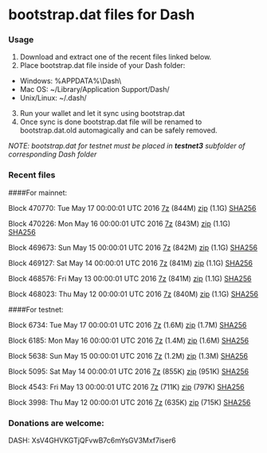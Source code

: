 # bootstrap.dat files for Dash

### Usage

1. Download and extract one of the recent files linked below.
2. Place bootstrap.dat file inside of your Dash folder:
 - Windows: %APPDATA%\Dash\
 - Mac OS: ~/Library/Application Support/Dash/
 - Unix/Linux: ~/.dash/
3. Run your wallet and let it sync using bootstrap.dat
4. Once sync is done bootstrap.dat file will be renamed to bootstrap.dat.old automagically and can be safely removed.

_NOTE: bootstrap.dat for testnet must be placed in **testnet3** subfolder of corresponding Dash folder_

### Recent files

####For mainnet:

Block 470770: Tue May 17 00:00:01 UTC 2016 [7z](https://transfer.sh/IruvM/bootstrap.dat.20160517.7z) (844M) [zip](https://transfer.sh/nw22V/bootstrap.dat.20160517.zip) (1.1G) [SHA256](https://transfer.sh/nDBIa/sha256.txt)

Block 470226: Mon May 16 00:00:01 UTC 2016 [7z](https://transfer.sh/PyufF/bootstrap.dat.20160516.7z) (843M) [zip](https://transfer.sh/ZnSR/bootstrap.dat.20160516.zip) (1.1G) [SHA256](https://transfer.sh/pqAOT/sha256.txt)

Block 469673: Sun May 15 00:00:01 UTC 2016 [7z]() (842M) [zip]() (1.1G) [SHA256]()

Block 469127: Sat May 14 00:00:01 UTC 2016 [7z](https://transfer.sh/xenEk/bootstrap.dat.20160514.7z) (841M) [zip](https://transfer.sh/pP4s3/bootstrap.dat.20160514.zip) (1.1G) [SHA256](https://transfer.sh/5J5TB/sha256.txt)

Block 468576: Fri May 13 00:00:01 UTC 2016 [7z](https://transfer.sh/JQyGh/bootstrap.dat.20160513.7z) (841M) [zip](https://transfer.sh/Fy77N/bootstrap.dat.20160513.zip) (1.1G) [SHA256](https://transfer.sh/OROsE/sha256.txt)

Block 468023: Thu May 12 00:00:01 UTC 2016 [7z](https://transfer.sh/NgfyR/bootstrap.dat.20160512.7z) (840M) [zip](https://transfer.sh/v8Mvh/bootstrap.dat.20160512.zip) (1.1G) [SHA256](https://transfer.sh/5qnot/sha256.txt)

####For testnet:

Block 6734: Tue May 17 00:00:01 UTC 2016 [7z](https://transfer.sh/feqXt/bootstrap.dat.20160517.7z) (1.6M) [zip](https://transfer.sh/11oTgT/bootstrap.dat.20160517.zip) (1.7M) [SHA256](https://transfer.sh/6jhow/sha256.txt)

Block 6185: Mon May 16 00:00:01 UTC 2016 [7z](https://transfer.sh/GDNwl/bootstrap.dat.20160516.7z) (1.4M) [zip](https://transfer.sh/6mT54/bootstrap.dat.20160516.zip) (1.6M) [SHA256](https://transfer.sh/14dw93/sha256.txt)

Block 5638: Sun May 15 00:00:01 UTC 2016 [7z]() (1.2M) [zip]() (1.3M) [SHA256]()

Block 5095: Sat May 14 00:00:01 UTC 2016 [7z](https://transfer.sh/C2NaK/bootstrap.dat.20160514.7z) (855K) [zip](https://transfer.sh/nq0xU/bootstrap.dat.20160514.zip) (951K) [SHA256](https://transfer.sh/17EId/sha256.txt)

Block 4543: Fri May 13 00:00:01 UTC 2016 [7z](https://transfer.sh/VK4Ok/bootstrap.dat.20160513.7z) (711K) [zip](https://transfer.sh/zIyIY/bootstrap.dat.20160513.zip) (797K) [SHA256](https://transfer.sh/fGt68/sha256.txt)

Block 3998: Thu May 12 00:00:01 UTC 2016 [7z](https://transfer.sh/2Bjtv/bootstrap.dat.20160512.7z) (635K) [zip](https://transfer.sh/qUzKb/bootstrap.dat.20160512.zip) (715K) [SHA256](https://transfer.sh/rgdwU/sha256.txt)

### Donations are welcome:

DASH: XsV4GHVKGTjQFvwB7c6mYsGV3Mxf7iser6
